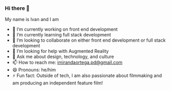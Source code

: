 ### Hi there 👋

My name is Ivan and I am 

- 🔭 I’m currently working on front end development
- 🌱 I’m currently learning full stack development
- 👯 I’m looking to collaborate on either front end development or full stack development
- 🤔 I’m looking for help with Augmented Reality 
- 💬 Ask me about design, technology, and culture
- 📫 How to reach me: imirandaortega.pd@gmail.com
- 😄 Pronouns: he/him
- ⚡ Fun fact: Outside of tech, I am also passionate about filmmaking and am producing an independent feature film! 

